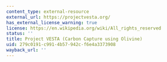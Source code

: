 ```yaml
---
content_type: external-resource
external_url: https://projectvesta.org/
has_external_license_warning: true
license: https://en.wikipedia.org/wiki/All_rights_reserved
status: ''
title: Project VESTA (Carbon Capture using Olivine)
uid: 279c0191-c991-4b57-942c-f6e4a3373908
wayback_url: ''
---
```

